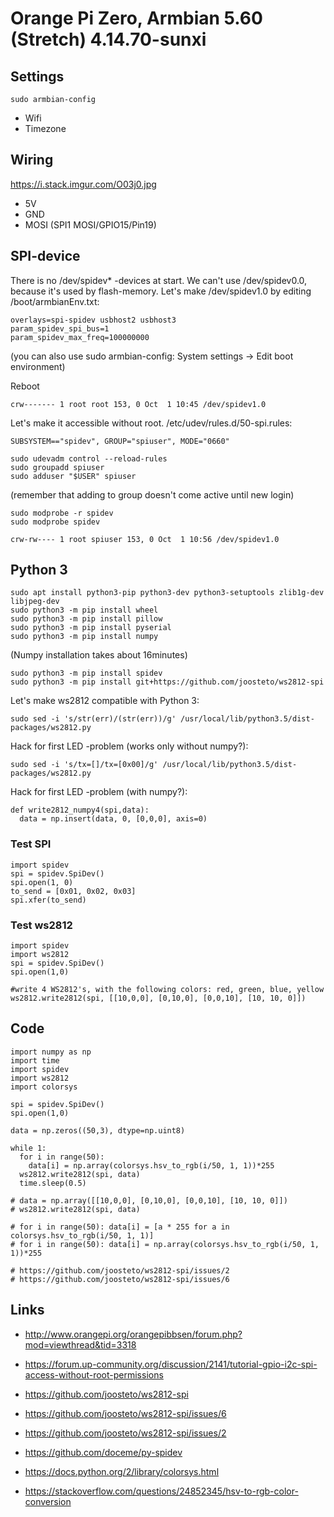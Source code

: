 # Orange Pi Zero, Armbian 5.60 (Stretch) 4.14.70-sunxi

## Settings
`sudo armbian-config`
- Wifi
- Timezone

## Wiring
https://i.stack.imgur.com/O03j0.jpg
- 5V
- GND
- MOSI (SPI1 MOSI/GPIO15/Pin19)

## SPI-device

There is no /dev/spidev* -devices at start. We can't use /dev/spidev0.0, because it's used by flash-memory. Let's make /dev/spidev1.0 by editing /boot/armbianEnv.txt:
```
overlays=spi-spidev usbhost2 usbhost3
param_spidev_spi_bus=1
param_spidev_max_freq=100000000
```
(you can also use sudo armbian-config: System settings -> Edit boot environment)

Reboot

`crw------- 1 root root 153, 0 Oct  1 10:45 /dev/spidev1.0`

Let's make it accessible without root. 
/etc/udev/rules.d/50-spi.rules:
```
SUBSYSTEM=="spidev", GROUP="spiuser", MODE="0660"
```
```
sudo udevadm control --reload-rules
sudo groupadd spiuser
sudo adduser "$USER" spiuser
```
(remember that adding to group doesn't come active until new login)

```
sudo modprobe -r spidev
sudo modprobe spidev
```

`crw-rw---- 1 root spiuser 153, 0 Oct  1 10:56 /dev/spidev1.0`
 
## Python 3

```
sudo apt install python3-pip python3-dev python3-setuptools zlib1g-dev libjpeg-dev
sudo python3 -m pip install wheel
sudo python3 -m pip install pillow
sudo python3 -m pip install pyserial
sudo python3 -m pip install numpy
```
(Numpy installation takes about 16minutes)

```
sudo python3 -m pip install spidev
sudo python3 -m pip install git+https://github.com/joosteto/ws2812-spi
```

Let's make ws2812 compatible with Python 3:
```
sudo sed -i 's/str(err)/(str(err))/g' /usr/local/lib/python3.5/dist-packages/ws2812.py
```
Hack for first LED -problem (works only without numpy?):
```
sudo sed -i 's/tx=[]/tx=[0x00]/g' /usr/local/lib/python3.5/dist-packages/ws2812.py
```
Hack for first LED -problem (with numpy?):
```
def write2812_numpy4(spi,data):
  data = np.insert(data, 0, [0,0,0], axis=0)
```

### Test SPI

```
import spidev
spi = spidev.SpiDev()
spi.open(1, 0)
to_send = [0x01, 0x02, 0x03]
spi.xfer(to_send)
```

### Test ws2812
```
import spidev
import ws2812
spi = spidev.SpiDev()
spi.open(1,0)

#write 4 WS2812's, with the following colors: red, green, blue, yellow
ws2812.write2812(spi, [[10,0,0], [0,10,0], [0,0,10], [10, 10, 0]])
```

## Code

```
import numpy as np
import time
import spidev
import ws2812
import colorsys

spi = spidev.SpiDev()
spi.open(1,0)

data = np.zeros((50,3), dtype=np.uint8)

while 1:
  for i in range(50):
    data[i] = np.array(colorsys.hsv_to_rgb(i/50, 1, 1))*255
  ws2812.write2812(spi, data)
  time.sleep(0.5)

# data = np.array([[10,0,0], [0,10,0], [0,0,10], [10, 10, 0]])
# ws2812.write2812(spi, data)

# for i in range(50): data[i] = [a * 255 for a in colorsys.hsv_to_rgb(i/50, 1, 1)]
# for i in range(50): data[i] = np.array(colorsys.hsv_to_rgb(i/50, 1, 1))*255

# https://github.com/joosteto/ws2812-spi/issues/2
# https://github.com/joosteto/ws2812-spi/issues/6
```

## Links
- http://www.orangepi.org/orangepibbsen/forum.php?mod=viewthread&tid=3318
- https://forum.up-community.org/discussion/2141/tutorial-gpio-i2c-spi-access-without-root-permissions

- https://github.com/joosteto/ws2812-spi
- https://github.com/joosteto/ws2812-spi/issues/6
- https://github.com/joosteto/ws2812-spi/issues/2
- https://github.com/doceme/py-spidev
- https://docs.python.org/2/library/colorsys.html
- https://stackoverflow.com/questions/24852345/hsv-to-rgb-color-conversion
